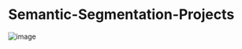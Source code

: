 # Semantic-Segmentation-Projects

![image](https://github.com/bekhzod-olimov/Semantic-Segmentation-Projects/assets/50166164/1cb5163e-5b81-461f-91f4-685fc54f610a)
